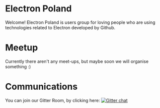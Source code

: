 # Electron Poland

Welcome! Electron Poland is users group for loving people who are using technologies related to Electron developed by Github.

# Meetup

Currently there aren't any meet-ups, but maybe soon we will organise something :)

# Communications

You can join our Gitter Room, by clicking here: [![Gitter chat](https://badges.gitter.im/gitterHQ/gitter.png)](https://gitter.im/electron-poland/Lobby)

